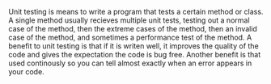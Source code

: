 Unit testing is means to write a program that tests a certain method or class.
A single method usually recieves multiple unit tests, testing out a normal case of the method, then the extreme cases of the method, then an invalid case of the method, and sometimes a performance test of the method.
A benefit to unit testing is that if it is writen well, it improves the quality of the code and gives the expectation the code is bug free.
Another benefit is that used continously so you can tell almost exactly when an error appears in your code.

